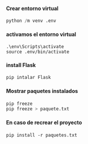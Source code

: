 #### Crear entorno virtual
```python
python /m venv .env
```

#### activamos el entorno virtual
```shell
.\env\Scripts\activate
source .env/bin/activate
```

#### install Flask
```python
pip intalar Flask 
```

#### Mostrar paquetes instalados
```python
pip freeze
pip freeze > paquete.txt
``` 

#### En caso de recrear el proyecto
```
pip install -r paquetes.txt
```